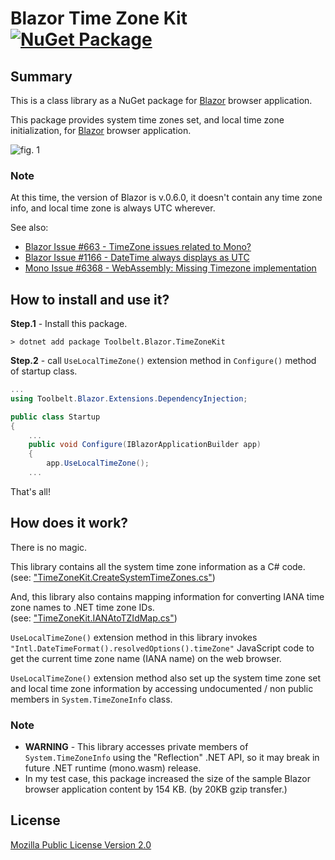 # Blazor Time Zone Kit [![NuGet Package](https://img.shields.io/nuget/v/Toolbelt.Blazor.TimeZoneKit.svg)](https://www.nuget.org/packages/Toolbelt.Blazor.TimeZoneKit/)

## Summary

This is a class library as a NuGet package for [Blazor](https://blazor.net/) browser application.

This package provides system time zones set, and local time zone initialization, for [Blazor](https://blazor.net/) browser application.

![fig. 1](https://raw.githubusercontent.com/jsakamoto/Toolbelt.Blazor.TimeZoneKit/master/.assets/fig-1-mini.png)

### Note

At this time, the version of Blazor is v.0.6.0, it doesn't contain any time zone info, and local time zone is always UTC wherever.

See also: 

- [Blazor Issue #663 - TimeZone issues related to Mono?](https://github.com/aspnet/Blazor/issues/663)
- [Blazor Issue #1166 - DateTime always displays as UTC](https://github.com/aspnet/Blazor/issues/1166)
- [Mono Issue #6368 - WebAssembly: Missing Timezone implementation](https://github.com/mono/mono/issues/6368)

## How to install and use it?

**Step.1** - Install this package.

```shell
> dotnet add package Toolbelt.Blazor.TimeZoneKit
```

**Step.2** - call `UseLocalTimeZone()` extension method  in `Configure()` method of startup class.

```csharp
...
using Toolbelt.Blazor.Extensions.DependencyInjection;

public class Startup
{
    ...
    public void Configure(IBlazorApplicationBuilder app)
    {
        app.UseLocalTimeZone();
    ...
```

That's all!

## How does it work?

There is no magic.

This library contains all the system time zone information as a C# code.  
(see: ["TimeZoneKit.CreateSystemTimeZones.cs"](https://github.com/jsakamoto/Toolbelt.Blazor.TimeZoneKit/blob/master/Toolbelt.Blazor.TimeZoneKit/TimeZoneKit.CreateSystemTimeZones.cs#L16))

And, this library also contains mapping information for converting IANA time zone names to .NET time zone IDs.  
(see: ["TimeZoneKit.IANAtoTZIdMap.cs"](https://github.com/jsakamoto/Toolbelt.Blazor.TimeZoneKit/blob/master/Toolbelt.Blazor.TimeZoneKit/TimeZoneKit.IANAtoTZIdMap.cs#L5))

`UseLocalTimeZone()` extension method in this library invokes `"Intl.DateTimeFormat().resolvedOptions().timeZone"` JavaScript code to get the current time zone name (IANA name) on the web browser.

`UseLocalTimeZone()` extension method also set up the system time zone set and local time zone information by accessing undocumented / non public members in `System.TimeZoneInfo` class.

### Note

- **WARNING** - This library accesses private members of `System.TimeZoneInfo` using the "Reflection" .NET API, so it may break in future .NET runtime (mono.wasm) release.
- In my test case, this package increased the size of the sample Blazor browser application content by 154 KB. (by 20KB gzip transfer.)

## License

[Mozilla Public License Version 2.0](LICENSE)
